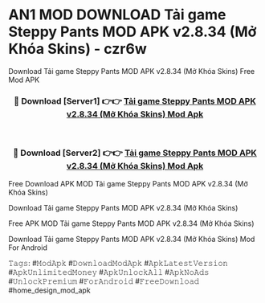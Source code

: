 # AN1 MOD DOWNLOAD Tải game Steppy Pants MOD APK v2.8.34 (Mở Khóa Skins) - czr6w
Download Tải game Steppy Pants MOD APK v2.8.34 (Mở Khóa Skins) Free Mod APK

<div align="center">
<h3>🔴 Download [Server1] 👉👉 <a href="https://apk-comot.site?title=Tải_game_Steppy_Pants_MOD_APK_v2.8.34_(Mở_Khóa_Skins)">Tải game Steppy Pants MOD APK v2.8.34 (Mở Khóa Skins) Mod Apk</a></h3><br>

<h3>🔴 Download [Server2] 👉👉 <a href="https://apk-comot.site?title=Tải_game_Steppy_Pants_MOD_APK_v2.8.34_(Mở_Khóa_Skins)">Tải game Steppy Pants MOD APK v2.8.34 (Mở Khóa Skins) Mod Apk</a></h3>
</div>


Free Download APK MOD Tải game Steppy Pants MOD APK v2.8.34 (Mở Khóa Skins)

Download Tải game Steppy Pants MOD APK v2.8.34 (Mở Khóa Skins) 

Free APK MOD Tải game Steppy Pants MOD APK v2.8.34 (Mở Khóa Skins) 

Download Tải game Steppy Pants MOD APK v2.8.34 (Mở Khóa Skins) Mod For Android

𝚃𝚊𝚐𝚜: #𝙼𝚘𝚍𝙰𝚙𝚔 #𝙳𝚘𝚠𝚗𝚕𝚘𝚊𝚍𝙼𝚘𝚍𝙰𝚙𝚔 #𝙰𝚙𝚔𝙻𝚊𝚝𝚎𝚜𝚝𝚅𝚎𝚛𝚜𝚒𝚘𝚗 #𝙰𝚙𝚔𝚄𝚗𝚕𝚒𝚖𝚒𝚝𝚎𝚍𝙼𝚘𝚗𝚎𝚢 #𝙰𝚙𝚔𝚄𝚗𝚕𝚘𝚌𝚔𝙰𝚕𝚕 #𝙰𝚙𝚔𝙽𝚘𝙰𝚍𝚜 #𝚄𝚗𝚕𝚘𝚌𝚔𝙿𝚛𝚎𝚖𝚒𝚞𝚖 #𝙵𝚘𝚛𝙰𝚗𝚍𝚛𝚘𝚒𝚍 #𝙵𝚛𝚎𝚎𝙳𝚘𝚠𝚗𝚕𝚘𝚊𝚍 #home_design_mod_apk